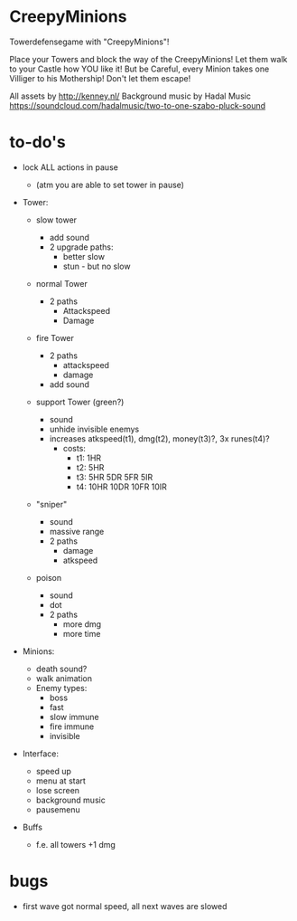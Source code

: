 # CreepyMinions
Towerdefensegame with "CreepyMinions"!

Place your Towers and block the way of the CreepyMinions! Let them walk to your Castle how YOU like it! But be Careful, every Minion takes one Villiger to his Mothership! Don't let them escape!


All assets by http://kenney.nl/
Background music by Hadal Music
https://soundcloud.com/hadalmusic/two-to-one-szabo-pluck-sound

# to-do's
- lock ALL actions in pause
    - (atm you are able to set tower in pause)

- Tower:
    - slow tower
        - add sound
        - 2 upgrade paths:
            - better slow
            - stun - but no slow
    - normal Tower
        - 2 paths
            - Attackspeed
            - Damage
    - fire Tower
        - 2 paths
            - attackspeed
            - damage
        - add sound

    - support Tower (green?)
        - sound
        - unhide invisible enemys
        - increases atkspeed(t1), dmg(t2), money(t3)?, 3x runes(t4)?
            - costs:
                - t1: 1HR
                - t2: 5HR
                - t3: 5HR 5DR 5FR 5IR
                - t4: 10HR 10DR 10FR 10IR
    - "sniper"
        - sound
        - massive range
        - 2 paths
            - damage
            - atkspeed
    - poison
        - sound
        - dot
        - 2 paths
            - more dmg
            - more time
    

- Minions:
    - death sound?
    - walk animation
    - Enemy types:
        - boss
        - fast
        - slow immune
        - fire immune
        - invisible


- Interface:
    - speed up
    - menu at start
    - lose screen
    - background music
    - pausemenu

- Buffs
    - f.e. all towers +1 dmg
    
    
# bugs
- first wave got normal speed, all next waves are slowed